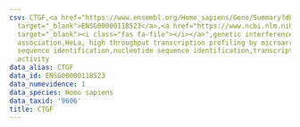 ```yaml
---
csv: CTGF,<a href="https://www.ensembl.org/Homo_sapiens/Gene/Summary?db=core;g=ENSG00000118523"
  target="_blank">ENSG00000118523</a>,<a href="https://www.ncbi.nlm.nih.gov/pubmed/17216044"
  target="_blank"><i class="fas fa-file"></i></a>",genetic interference,functional
  association,HeLa, high throughput transcription profiling by microarray,nucleotide
  sequence identification,nucleotide sequence identification,transcriptional regulation,up-regulates
  activity
data_alias: CTGF
data_id: ENSG00000118523
data_numevidence: 1
data_species: Homo sapiens
data_taxid: '9606'
title: CTGF
---
```

